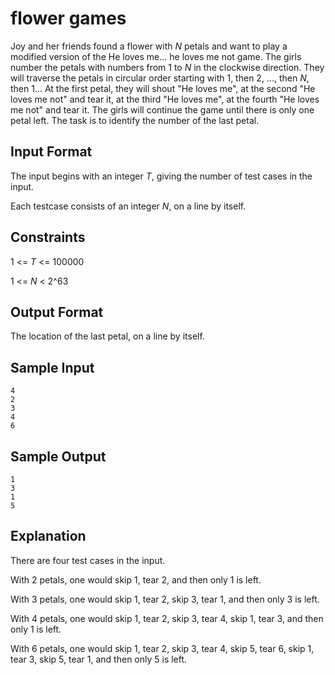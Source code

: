 # flower games

Joy and her friends found a flower with *N* petals and want to play a modified version of the He loves me... he loves me not game. The girls number the petals with numbers from 1 to *N* in the clockwise direction. They will traverse the petals in circular order starting with 1, then 2, ..., then *N*, then 1... At the first petal, they will shout "He loves me", at the second "He loves me not" and tear it, at the third "He loves me", at the fourth "He loves me not" and tear it. The girls will continue the game until there is only one petal left. The task is to identify the number of the last petal.

## Input Format

The input begins with an integer *T*, giving the number of test cases in the input.

Each testcase consists of an integer *N*, on a line by itself.

## Constraints

1 <= *T* <= 100000

1 <= *N* < 2^63

## Output Format

The location of the last petal, on a line by itself.

## Sample Input
```
4
2
3
4
6
```

## Sample Output
```
1
3
1
5
```

## Explanation

There are four test cases in the input.

With 2 petals, one would skip 1, tear 2, and then only 1 is left.

With 3 petals, one would skip 1, tear 2, skip 3, tear 1, and then only 3 is left.

With 4 petals, one would skip 1, tear 2, skip 3, tear 4, skip 1, tear 3, and then only 1 is left.

With 6 petals, one would skip 1, tear 2, skip 3, tear 4, skip 5, tear 6, skip 1, tear 3, skip 5, tear 1, and then only 5 is left.
